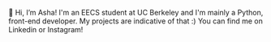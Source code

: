👋 Hi, I’m Asha!
I'm an EECS student at UC Berkeley and I'm mainly a Python, front-end developer. My projects are indicative of that :)
You can find me on Linkedin or Instagram!
